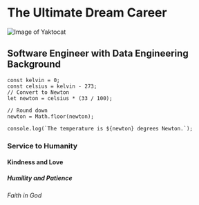 # The Ultimate Dream Career
![Image of Yaktocat](https://octodex.github.com/images/yaktocat.png)
## Software Engineer with Data Engineering Background
```
const kelvin = 0;
const celsius = kelvin - 273;
// Convert to Newton
let newton = celsius * (33 / 100);

// Round down
newton = Math.floor(newton);

console.log(`The temperature is ${newton} degrees Newton.`);
```
### Service to Humanity
#### Kindness and Love
##### Humility and Patience
###### Faith in God
